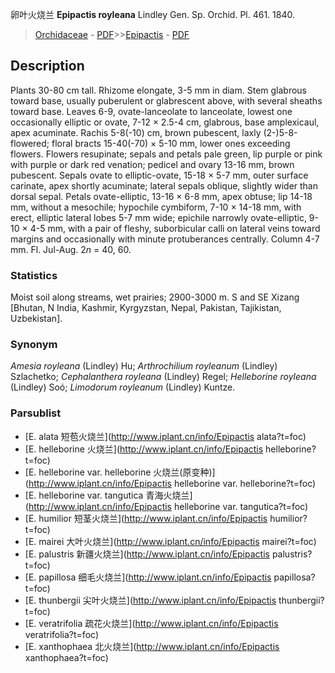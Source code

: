 卵叶火烧兰 **Epipactis royleana** Lindley Gen. Sp. Orchid. Pl. 461. 1840.

> [Orchidaceae](http://www.iplant.cn/info/Orchidaceae?t=foc) - [PDF](http://www.iplant.cn/foc/pdf/Orchidaceae.pdf)>>[Epipactis](http://www.iplant.cn/info/Epipactis?t=foc) - [PDF](http://www.iplant.cn/foc/pdf/Epipactis.pdf)

## Description

Plants 30-80 cm tall. Rhizome elongate, 3-5 mm in diam. Stem glabrous toward base, usually puberulent or glabrescent above, with several sheaths toward base. Leaves 6-9, ovate-lanceolate to lanceolate, lowest one occasionally elliptic or ovate, 7-12 × 2.5-4 cm, glabrous, base amplexicaul, apex acuminate. Rachis 5-8(-10) cm, brown pubescent, laxly (2-)5-8-flowered; floral bracts 15-40(-70) × 5-10 mm, lower ones exceeding flowers. Flowers resupinate; sepals and petals pale green, lip purple or pink with purple or dark red venation; pedicel and ovary 13-16 mm, brown pubescent. Sepals ovate to elliptic-ovate, 15-18 × 5-7 mm, outer surface carinate, apex shortly acuminate; lateral sepals oblique, slightly wider than dorsal sepal. Petals ovate-elliptic, 13-16 × 6-8 mm, apex obtuse; lip 14-18 mm, without a mesochile; hypochile cymbiform, 7-10 × 14-18 mm, with erect, elliptic lateral lobes 5-7 mm wide; epichile narrowly ovate-elliptic, 9-10 × 4-5 mm, with a pair of fleshy, suborbicular calli on lateral veins toward margins and occasionally with minute protuberances centrally. Column 4-7 mm. Fl. Jul-Aug. 2*n* = 40, 60.

### Statistics
Moist soil along streams, wet prairies; 2900-3000 m. S and SE Xizang [Bhutan, N India, Kashmir, Kyrgyzstan, Nepal, Pakistan, Tajikistan, Uzbekistan].

### Synonym
*Amesia royleana* (Lindley) Hu; *Arthrochilium royleanum* (Lindley) Szlachetko; *Cephalanthera royleana* (Lindley) Regel; *Helleborine royleana* (Lindley) Soó; *Limodorum royleanum* (Lindley) Kuntze.

### Parsublist

* [E.  alata  短苞火烧兰](http://www.iplant.cn/info/Epipactis alata?t=foc)
* [E.  helleborine  火烧兰](http://www.iplant.cn/info/Epipactis helleborine?t=foc)
* [E.  helleborine var. helleborine  火烧兰(原变种)](http://www.iplant.cn/info/Epipactis helleborine var. helleborine?t=foc)
* [E.  helleborine var. tangutica  青海火烧兰](http://www.iplant.cn/info/Epipactis helleborine var. tangutica?t=foc)
* [E.  humilior  短茎火烧兰](http://www.iplant.cn/info/Epipactis humilior?t=foc)
* [E.  mairei  大叶火烧兰](http://www.iplant.cn/info/Epipactis mairei?t=foc)
* [E.  palustris  新疆火烧兰](http://www.iplant.cn/info/Epipactis palustris?t=foc)
* [E.  papillosa  细毛火烧兰](http://www.iplant.cn/info/Epipactis papillosa?t=foc)
* [E.  thunbergii  尖叶火烧兰](http://www.iplant.cn/info/Epipactis thunbergii?t=foc)
* [E.  veratrifolia  疏花火烧兰](http://www.iplant.cn/info/Epipactis veratrifolia?t=foc)
* [E.  xanthophaea  北火烧兰](http://www.iplant.cn/info/Epipactis xanthophaea?t=foc)
